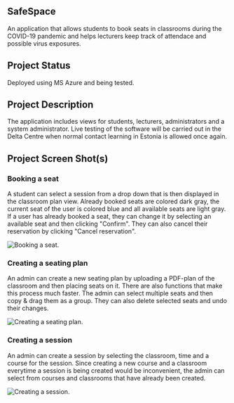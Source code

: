 ## SafeSpace

An application that allows students to book seats in classrooms during the COVID-19 pandemic and helps lecturers keep track of attendace and possible virus exposures.

## Project Status

Deployed using MS Azure and being tested.

## Project Description
The application includes views for students, lecturers, administrators and a system administrator. Live testing of the software will be carried out in the Delta Centre when normal contact learning in Estonia is allowed once again.

## Project Screen Shot(s)
### Booking a seat
A student can select a session from a drop down that is then displayed in the classroom plan view. Already booked seats are colored dark gray, the current seat of the user is colored blue and all available seats are light gray. If a user has already booked a seat, they can change it by selecting an available seat and then clicking "Confirm". They can also cancel their reservation by clicking "Cancel reservation".

![Booking a seat.](https://user-images.githubusercontent.com/44434676/119821181-efd8db00-befa-11eb-8463-79845f947dfc.PNG)
### Creating a seating plan
An admin can create a new seating plan by uploading a PDF-plan of the classroom and then placing seats on it. There are also functions that make this process much faster. The admin can select multiple seats and then copy & drag them as a group. They can also delete selected seats and undo their changes.

![Creating a seating plan.](https://user-images.githubusercontent.com/44434676/119821256-02ebab00-befb-11eb-8104-589a17f3ddb6.png)
### Creating a session
An admin can create a session by selecting the classroom, time and a course for the session. Since creating a new course and a classroom everytime a session is being created would be inconvenient, the admin can select from courses and classrooms that have already been created. 

![Creating a session.](https://user-images.githubusercontent.com/44434676/119821304-13038a80-befb-11eb-8b96-c2ce5480deef.PNG)
 

